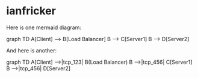 # ianfricker
<body>
  <script src="https://cdn.jsdelivr.net/npm/mermaid@8.4.0/dist/mermaid.min.js"></script>
  <script>mermaid.initialize({startOnLoad:true});</script>

  Here is one mermaid diagram:
  <div class="mermaid">
    graph TD
    A[Client] --> B[Load Balancer]
    B --> C[Server1]
    B --> D[Server2]
  </div>

  And here is another:
  <div class="mermaid">
    graph TD
    A[Client] -->|tcp_123| B(Load Balancer)
    B -->|tcp_456| C[Server1]
    B -->|tcp_456| D[Server2]
  </div>
</body>
